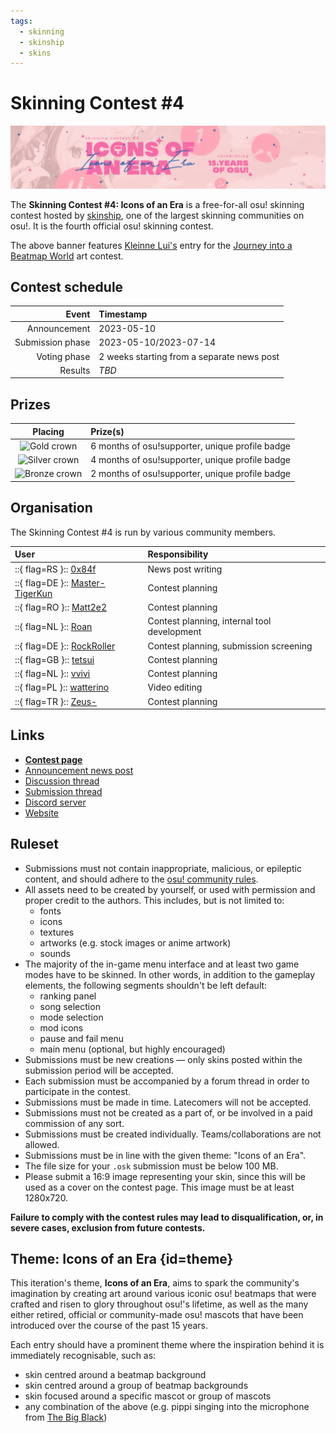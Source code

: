 ```yaml
---
tags:
  - skinning
  - skinship
  - skins
---
```


# Skinning Contest #4

![Skinning Contest #4 banner](img/banner.jpg)

The **Skinning Contest #4: Icons of an Era** is a free-for-all osu! skinning contest hosted by [skinship](https://skinship.xyz), one of the largest skinning communities on osu!. It is the fourth official osu! skinning contest.

The above banner features [Kleinne Lui's](https://osu.ppy.sh/users/27725651) entry for the [Journey into a Beatmap World](https://osu.ppy.sh/community/contests/175) art contest.

## Contest schedule

| Event | Timestamp |
| --: | :-- |
| Announcement | 2023-05-10 |
| Submission phase | 2023-05-10/2023-07-14 |
| Voting phase | 2 weeks starting from a separate news post |
| Results | *TBD* |

## Prizes

| Placing | Prize(s) |
| :-: | :-- |
| ![Gold crown](/wiki/shared/crown-gold.png "1st place") | 6 months of osu!supporter, unique profile badge |
| ![Silver crown](/wiki/shared/crown-silver.png "2nd place") | 4 months of osu!supporter, unique profile badge |
| ![Bronze crown](/wiki/shared/crown-bronze.png "3rd place") | 2 months of osu!supporter, unique profile badge |

## Organisation

The Skinning Contest #4 is run by various community members.

| User | Responsibility |
| :-- | :-- |
| ::{ flag=RS }:: [0x84f](https://osu.ppy.sh/users/7944724) | News post writing |
| ::{ flag=DE }:: [Master-TigerKun](https://osu.ppy.sh/users/10688456) | Contest planning |
| ::{ flag=RO }:: [Matt2e2](https://osu.ppy.sh/users/12144912) | Contest planning |
| ::{ flag=NL }:: [Roan](https://osu.ppy.sh/users/8214639) | Contest planning, internal tool development |
| ::{ flag=DE }:: [RockRoller](https://osu.ppy.sh/users/8388854) | Contest planning, submission screening |
| ::{ flag=GB }:: [tetsui](https://osu.ppy.sh/users/10974678) | Contest planning |
| ::{ flag=NL }:: [vvivi](https://osu.ppy.sh/users/10432755) | Contest planning |
| ::{ flag=PL }:: [watterino](https://osu.ppy.sh/users/3512261) | Video editing |
| ::{ flag=TR }:: [Zeus-](https://osu.ppy.sh/users/5464437) | Contest planning |

## Links

- **[Contest page](https://osu.ppy.sh/community/contests/178)**
- [Announcement news post](https://osu.ppy.sh/home/news/2023-05-10-skinning-contest-icons-of-an-era)
- [Discussion thread](https://osu.ppy.sh/community/forums/topics/1762288)
- [Submission thread](https://osu.ppy.sh/community/forums/topics/1762287)
- [Discord server](https://discord.skinship.xyz)
- [Website](https://skinship.xyz)

## Ruleset

- Submissions must not contain inappropriate, malicious, or epileptic content, and should adhere to the [osu! community rules](/wiki/Rules).
- All assets need to be created by yourself, or used with permission and proper credit to the authors. This includes, but is not limited to:
  - fonts
  - icons
  - textures
  - artworks (e.g. stock images or anime artwork)
  - sounds
- The majority of the in-game menu interface and at least two game modes have to be skinned. In other words, in addition to the gameplay elements, the following segments shouldn't be left default:
  - ranking panel
  - song selection
  - mode selection
  - mod icons
  - pause and fail menu
  - main menu (optional, but highly encouraged)
- Submissions must be new creations — only skins posted within the submission period will be accepted.
- Each submission must be accompanied by a forum thread in order to participate in the contest.
- Submissions must be made in time. Latecomers will not be accepted.
- Submissions must not be created as a part of, or be involved in a paid commission of any sort.
- Submissions must be created individually. Teams/collaborations are not allowed.
- Submissions must be in line with the given theme: "Icons of an Era".
- The file size for your `.osk` submission must be below 100 MB.
- Please submit a 16:9 image representing your skin, since this will be used as a cover on the contest page. This image must be at least 1280x720.

**Failure to comply with the contest rules may lead to disqualification, or, in severe cases, exclusion from future contests.**

## Theme: Icons of an Era {id=theme}

This iteration's theme, **Icons of an Era**, aims to spark the community's imagination by creating art around various iconic osu! beatmaps that were crafted and risen to glory throughout osu!'s lifetime, as well as the many either retired, official or community-made osu! mascots that have been introduced over the course of the past 15 years.

Each entry should have a prominent theme where the inspiration behind it is immediately recognisable, such as:

- skin centred around a beatmap background
- skin centred around a group of beatmap backgrounds
- skin focused around a specific mascot or group of mascots
- any combination of the above (e.g. pippi singing into the microphone from [The Big Black](https://osu.ppy.sh/beatmapsets/41823#osu/131891))
